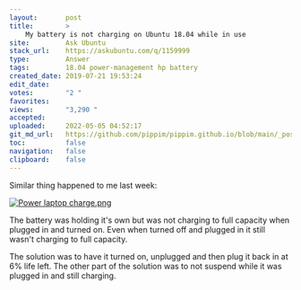 ```yaml
---
layout:       post
title:        >
    My battery is not charging on Ubuntu 18.04 while in use
site:         Ask Ubuntu
stack_url:    https://askubuntu.com/q/1159999
type:         Answer
tags:         18.04 power-management hp battery
created_date: 2019-07-21 19:53:24
edit_date:    
votes:        "2 "
favorites:    
views:        "3,290 "
accepted:     
uploaded:     2022-05-05 04:52:17
git_md_url:   https://github.com/pippim/pippim.github.io/blob/main/_posts/2019/2019-07-21-My-battery-is-not-charging-on-Ubuntu-18.04-while-in-use.md
toc:          false
navigation:   false
clipboard:    false
---
```


Similar thing happened to me last week:

[![Power laptop charge.png][1]][1]

The battery was holding it's own but was not charging to full capacity when plugged in and turned on. Even when turned off and plugged in it still wasn't charging to full capacity.

The solution was to have it turned on, unplugged and then plug it back in at 6% life left. The other part of the solution was to not suspend while it was plugged in and still charging.

  [1]: https://i.stack.imgur.com/Cuq3h.png
